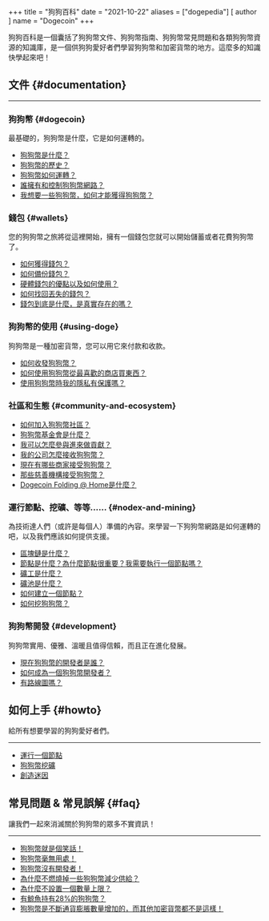 +++
title = "狗狗百科"
date = "2021-10-22"
aliases = ["dogepedia"]
[ author ]
  name = "Dogecoin"
+++

狗狗百科是一個囊括了狗狗幣文件、狗狗幣指南、狗狗幣常見問題和各類狗狗幣資源的知識庫，是一個供狗狗愛好者們學習狗狗幣和加密貨幣的地方。這麼多的知識快學起來吧！

## 文件 {#documentation}
***
### 狗狗幣 {#dogecoin}
最基礎的，狗狗幣是什麼，它是如何運轉的。
- [狗狗幣是什麼？](/zh-tw/dogepedia/articles/what-is-dogecoin)
- [狗狗幣的歷史？](/zh-tw/dogepedia/articles/history-of-dogecoin)
- [狗狗幣如何運轉？](/zh-tw/dogepedia/articles/how-does-dogecoin-work)
- [誰擁有和控制狗狗幣網路？](/zh-tw/dogepedia/articles/who-owns-dogecoin)
- [我想要一些狗狗幣，如何才能獲得狗狗幣？](/zh-tw/dogepedia/articles/get-dogecoin)

### 錢包 {#wallets}
您的狗狗幣之旅將從這裡開始，擁有一個錢包您就可以開始儲蓄或者花費狗狗幣了。
- [如何獲得錢包？](/zh-tw/dogepedia/articles/how-do-i-get-a-wallet)
- [如何備份錢包？](/zh-tw/dogepedia/articles/how-to-backup-a-wallet)
- [硬體錢包的優點以及如何使用？](/zh-tw/dogepedia/articles/dogecoin-hardware-wallets)
- [如何找回丟失的錢包？](/zh-tw/dogepedia/articles/recover-a-lost-wallet)
- [錢包到底是什麼，是真實存在的嗎？](/zh-tw/dogepedia/articles/what-is-a-wallet)

### 狗狗幣的使用 {#using-doge}
狗狗幣是一種加密貨幣，您可以用它來付款和收款。
- [如何收發狗狗幣？](/zh-tw/dogepedia/articles/send-and-receive-dogecoin)
- [如何使用狗狗幣從最喜歡的商店買東西？](/zh-tw/dogepedia/articles/using-dogecoin-in-a-store)
- [使用狗狗幣時我的隱私有保護嗎？](/zh-tw/dogepedia/articles/dogecoin-and-privacy)

### 社區和生態 {#community-and-ecosystem}
- [如何加入狗狗幣社區？](/zh-tw/dogepedia/articles/join-the-dogecoin-community)
- [狗狗幣基金會是什麼？](/zh-tw/dogepedia/articles/what-is-the-dogecoin-foundation)
- [我可以怎麼參與進來做貢獻？](/zh-tw/dogepedia/articles/how-can-i-help-doge)
- [我的公司怎麼接收狗狗幣？](/zh-tw/dogepedia/articles/how-can-my-business-accept-dogecoin)
- [現在有哪些商家接受狗狗幣？](/zh-tw/dogepedia/articles/merchants-accepting-doge)
- [那些慈善機構接受狗狗幣？](/zh-tw/dogepedia/articles/charities-accepting-doge)
- [Dogecoin Folding @ Home是什麼？](/zh-tw/dogepedia/articles/dogecoin-folding-at-home)

### 運行節點、挖礦、等等...... {#nodex-and-mining}
為技術達人們（或許是每個人）準備的內容。來學習一下狗狗幣網路是如何運轉的吧，以及我們應該如何提供支援。
- [區塊鏈是什麼？](/zh-tw/dogepedia/articles/what-is-a-blockchain)
- [節點是什麼？為什麼節點很重要？我需要執行一個節點嗎？](/zh-tw/dogepedia/articles/what-is-a-node)
- [礦工是什麼？](/zh-tw/dogepedia/articles/what-is-a-miner)
- [礦池是什麼？](/zh-tw/dogepedia/articles/what-is-a-mining-pool)
- [如何建立一個節點？](/zh-tw/dogepedia/how-tos/operating-a-node)
- [如何挖狗狗幣？](/zh-tw/dogepedia/how-tos/mining-dogecoin)

### 狗狗幣開發 {#development}
狗狗幣實用、優雅、溫暖且值得信賴，而且正在進化發展。
- [現在狗狗幣的開發者是誰？](/zh-tw/dogepedia/articles/dogecoin-developers)
- [如何成為一個狗狗幣開發者？](/zh-tw/dogepedia/articles/becoming-a-dogecoin-developer)
- [有路線圖嗎？](/zh-tw/dogepedia/articles/dogecoin-roadmap)

## 如何上手 {#howto}
給所有想要學習的狗狗愛好者們。
***
- [運行一個節點](/zh-tw/dogepedia/how-tos/operating-a-node)
- [狗狗幣挖礦](/zh-tw/dogepedia/how-tos/mining-dogecoin)
- [創造迷因](/zh-tw/dogepedia/how-tos/making-memes)

## 常見問題 & 常見誤解 {#faq}
讓我們一起來消滅關於狗狗幣的眾多不實資訊！
***
- [狗狗幣就是個笑話！](/zh-tw/dogepedia/faq/dogecoin-is-a-joke)
- [狗狗幣毫無用處！](/zh-tw/dogepedia/faq/dogecoin-has-no-utility)
- [狗狗幣沒有開發者！](/zh-tw/dogepedia/faq/dogecoin-has-no-developers)
- [為什麼不燃燒掉一些狗狗幣減少供給？](/zh-tw/dogepedia/faq/dogecoin-and-coin-burning)
- [為什麼不設置一個數量上限？](/zh-tw/dogepedia/faq/putting-a-cap-on-dogecoin)
- [有鯨魚持有28%的狗狗幣？](/zh-tw/dogepedia/faq/dogecoin-whale-wallets)
- [狗狗幣是不斷通貨膨脹數量增加的，而其他加密貨幣都不是這樣！](/zh-tw/dogepedia/faq/dogecoin-inflation)
